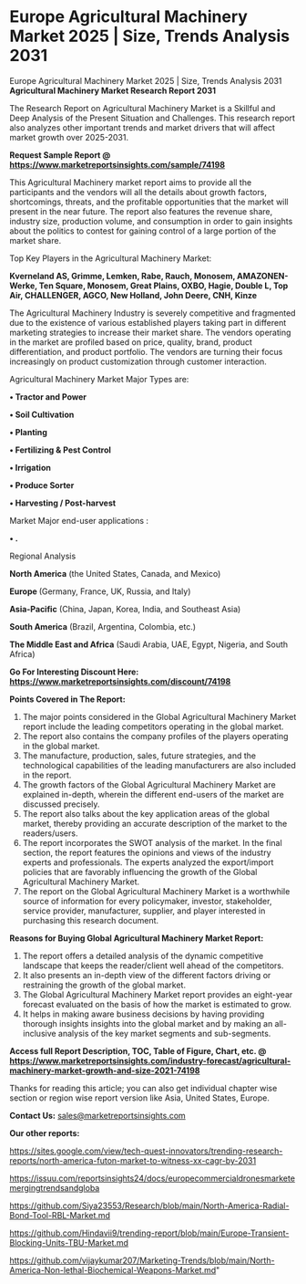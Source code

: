 # Europe Agricultural Machinery Market 2025 | Size, Trends Analysis 2031
Europe Agricultural Machinery Market 2025 | Size, Trends Analysis 2031
<strong>Agricultural Machinery Market Research Report 2031</strong>

The Research Report on Agricultural Machinery Market is a Skillful and Deep Analysis of the Present Situation and Challenges. This research report also analyzes other important trends and market drivers that will affect market growth over 2025-2031.

<strong>Request Sample Report @ <a href=https://www.marketreportsinsights.com/sample/74198>https://www.marketreportsinsights.com/sample/74198</a></strong>

This Agricultural Machinery market report aims to provide all the participants and the vendors will all the details about growth factors, shortcomings, threats, and the profitable opportunities that the market will present in the near future. The report also features the revenue share, industry size, production volume, and consumption in order to gain insights about the politics to contest for gaining control of a large portion of the market share.

Top Key Players in the Agricultural Machinery Market:

<strong>Kverneland AS, Grimme, Lemken, Rabe, Rauch, Monosem, AMAZONEN-Werke, Ten Square, Monosem, Great Plains, OXBO, Hagie, Double L, Top Air, CHALLENGER, AGCO, New Holland, John Deere, CNH, Kinze</strong>

The Agricultural Machinery Industry is severely competitive and fragmented due to the existence of various established players taking part in different marketing strategies to increase their market share. The vendors operating in the market are profiled based on price, quality, brand, product differentiation, and product portfolio. The vendors are turning their focus increasingly on product customization through customer interaction.

Agricultural Machinery Market Major Types are:

<strong>• Tractor and Power

• Soil Cultivation

• Planting

• Fertilizing & Pest Control

• Irrigation

• Produce Sorter

• Harvesting / Post-harvest</strong>

Market Major end-user applications :

<strong>• .</strong>

Regional Analysis

</u><strong><b>North America</b></strong> (the United States, Canada, and Mexico)

<strong><b>Europe </b></strong>(Germany, France, UK, Russia, and Italy)

<strong><b>Asia-Pacific</b></strong> (China, Japan, Korea, India, and Southeast Asia)

<strong><b>South America</b></strong> (Brazil, Argentina, Colombia, etc.)

<strong><b>The Middle East and Africa</b></strong> (Saudi Arabia, UAE, Egypt, Nigeria, and South Africa)

<strong>Go For Interesting Discount Here: <a href=https://www.marketreportsinsights.com/discount/74198>https://www.marketreportsinsights.com/discount/74198</a></strong>

<strong>Points Covered in The Report:</strong>
<ol>
  <li>The major points considered in the Global Agricultural Machinery Market report include the leading competitors operating in the global market.</li>
  <li>The report also contains the company profiles of the players operating in the global market.</li>
  <li>The manufacture, production, sales, future strategies, and the technological capabilities of the leading manufacturers are also included in the report.</li>
  <li>The growth factors of the Global Agricultural Machinery Market are explained in-depth, wherein the different end-users of the market are discussed precisely.</li>
  <li>The report also talks about the key application areas of the global market, thereby providing an accurate description of the market to the readers/users.</li>
  <li>The report incorporates the SWOT analysis of the market. In the final section, the report features the opinions and views of the industry experts and professionals. The experts analyzed the export/import policies that are favorably influencing the growth of the Global Agricultural Machinery Market.</li>
  <li>The report on the Global Agricultural Machinery Market is a worthwhile source of information for every policymaker, investor, stakeholder, service provider, manufacturer, supplier, and player interested in purchasing this research document.</li>
</ol>
<strong>Reasons for Buying Global Agricultural Machinery Market Report:</strong>

<ol>
  <li>The report offers a detailed analysis of the dynamic competitive landscape that keeps the reader/client well ahead of the competitors.</li>
  <li>It also presents an in-depth view of the different factors driving or restraining the growth of the global market.</li>
  <li>The Global Agricultural Machinery Market report provides an eight-year forecast evaluated on the basis of how the market is estimated to grow.</li>
  <li>It helps in making aware business decisions by having providing thorough insights insights into the global market and by making an all-inclusive analysis of the key market segments and sub-segments.</li>
</ol>
<strong>Access full Report Description, TOC, Table of Figure, Chart, etc. @ <a href=https://www.marketreportsinsights.com/industry-forecast/agricultural-machinery-market-growth-and-size-2021-74198>https://www.marketreportsinsights.com/industry-forecast/agricultural-machinery-market-growth-and-size-2021-74198</a></strong>


Thanks for reading this article; you can also get individual chapter wise section or region wise report version like Asia, United States, Europe.

<strong>Contact Us:</strong>
sales@marketreportsinsights.com

<strong>Our other reports:</strong>

<a href=https://sites.google.com/view/tech-quest-innovators/trending-research-reports/north-america-futon-market-to-witness-xx-cagr-by-2031>https://sites.google.com/view/tech-quest-innovators/trending-research-reports/north-america-futon-market-to-witness-xx-cagr-by-2031</a>

<a href=https://issuu.com/reportsinsights24/docs/europecommercialdronesmarketemergingtrendsandgloba>https://issuu.com/reportsinsights24/docs/europecommercialdronesmarketemergingtrendsandgloba</a>

<a href=https://github.com/Siya23553/Research/blob/main/North-America-Radial-Bond-Tool-RBL-Market.md>https://github.com/Siya23553/Research/blob/main/North-America-Radial-Bond-Tool-RBL-Market.md</a>

<a href=https://github.com/Hindavii9/trending-report/blob/main/Europe-Transient-Blocking-Units-TBU-Market.md>https://github.com/Hindavii9/trending-report/blob/main/Europe-Transient-Blocking-Units-TBU-Market.md</a>

<a href=https://github.com/vijaykumar207/Marketing-Trends/blob/main/North-America-Non-lethal-Biochemical-Weapons-Market.md>https://github.com/vijaykumar207/Marketing-Trends/blob/main/North-America-Non-lethal-Biochemical-Weapons-Market.md</a>"
